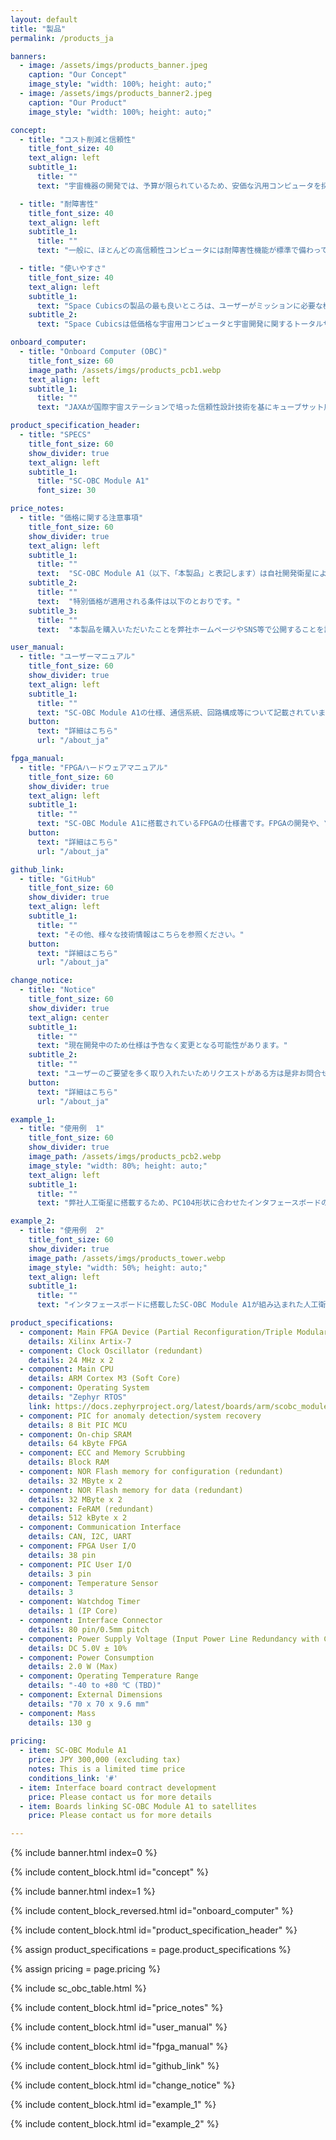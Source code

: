 ```yaml
---
layout: default
title: "製品"
permalink: /products_ja

banners:
  - image: /assets/imgs/products_banner.jpeg
    caption: "Our Concept"
    image_style: "width: 100%; height: auto;"
  - image: /assets/imgs/products_banner2.jpeg
    caption: "Our Product"
    image_style: "width: 100%; height: auto;"

concept:
  - title: "コスト削減と信頼性"
    title_font_size: 40
    text_align: left
    subtitle_1:
      title: ""
      text: "宇宙機器の開発では、予算が限られているため、安価な汎用コンピュータを採用することがありますが、放射線が非常に強い宇宙空間での動作に対する信頼性に不安が残るかもしれません。信頼性を高めるためには、放射線耐性が高い部品が搭載されたコンピュータを採用する選択肢がありますが、これらの製品は高価格であり、かつ製品を購入するだけでは宇宙でのミッションで起こる全てのトラブルを解決できるわけではありません。Space Cubicsは、低コストでありながら、宇宙機器に必要な高い信頼性を持つ製品を提供します。"

  - title: "耐障害性"
    title_font_size: 40
    text_align: left
    subtitle_1:
      title: ""
      text: "一般に、ほとんどの高信頼性コンピュータには耐障害性機能が標準で備わっていません。たとえ放射線耐性が高い部品が搭載されているコンピュータでも、強い放射線によって引き起こされる障害（記憶されているデータが化けてしまうなど）が起こることがあります。宇宙機器の場合、ハードウェアに障害が発生しても部品交換はできず、またソフトウェアの問題でも地上から復旧は困難です。Space Cubicsの製品は障害は必ず起こるものだという前提のもと、障害からの速やかな復旧が重要だという考えに基づき、多くの耐障害性機能を備えています。例えば、コンピュータを複数台同時に稼働・連携することで冗長性を持たせたり、データ異常が発生することを想定して同じデータを複数個所に保存し、多数決でデータの正当性を判定する機能を備えているので、障害が発生したコンピュータやデータを自動で復旧することができます。"

  - title: "使いやすさ"
    title_font_size: 40
    text_align: left
    subtitle_1:
      text: "Space Cubicsの製品の最も良いところは、ユーザーがミッションに必要な機能の開発だけに専念することができることです。我々の製品には、耐障害性機能以外にも、宇宙機器でよく使用されるミドルウェアやプロトコル(ISS互換ネットワークプロトコル、TTEthernet、cFSなど)や、宇宙以外の分野でよく使われているROS(Robot Operating System)などもサポートします。また、ソフトウェアやハードウェア(CPUボード、FPGA)のカスタム開発やコンサルティングも承ります。"
    subtitle_2:
      text: "Space Cubicsは低価格な宇宙用コンピュータと宇宙開発に関するトータルサポートを提供することで、宇宙開発への参入を手軽にし、日本はもとよりアジアを中心とした民間の宇宙産業発展に貢献します。"

onboard_computer:
  - title: "Onboard Computer (OBC)"
    title_font_size: 60
    image_path: /assets/imgs/products_pcb1.webp
    text_align: left
    subtitle_1:
      title: ""
      text: "JAXAが国際宇宙ステーションで培った信頼性設計技術を基にキューブサット用に最適設計した宇宙用コンピュータです。Xilinx製 Artix-7 FPGAを採用し、インターフェースの種類や数をユーザ毎に柔軟に対応することができます。キューブサット以外の宇宙機や地上の産業用途にも使用可能です。"

product_specification_header:
  - title: "SPECS"
    title_font_size: 60
    show_divider: true
    text_align: left
    subtitle_1:
      title: "SC-OBC Module A1"
      font_size: 30

price_notes:
  - title: "価格に関する注意事項"
    title_font_size: 60
    show_divider: true
    text_align: left
    subtitle_1:
      title: ""
      text:  "SC-OBC Module A1（以下、「本製品」と表記します）は自社開発衛星による宇宙実証を予定しております。本価格は宇宙実証までの期間限定の特別価格となります。"
    subtitle_2:
      title: ""
      text:  "特別価格が適用される条件は以下のとおりです。"
    subtitle_3:
      title: ""
      text:  "本製品を購入いただいたことを弊社ホームページやSNS等で公開することを許諾いただきます。本製品を使用した機器を宇宙へ打上げた実績、あるいは地上産業において使用された実績を弊社ホームページやSNS等で公開することを許諾いただきます。本製品を宇宙で使用した際の運用データを提供いただきます。本製品の使い勝手や仕様への要望等についてアンケートにご協力いただく場合がございます。データは公開いたしません。また、今後の製品仕様へのフィードバックが目的のため、本製品の機能性能に関わるデータのみの提供を希望しております。データ提供の範囲や提供方法など、ご不明な点がございましたらお問合せ下さい。"

user_manual:
  - title: "ユーザーマニュアル"
    title_font_size: 60
    show_divider: true
    text_align: left
    subtitle_1:
      title: ""
      text: "SC-OBC Module A1の仕様、通信系統、回路構成等について記載されています。"
    button:
      text: "詳細はこちら"
      url: "/about_ja"

fpga_manual:
  - title: "FPGAハードウェアマニュアル"
    title_font_size: 60
    show_divider: true
    text_align: left
    subtitle_1:
      title: ""
      text: "SC-OBC Module A1に搭載されているFPGAの仕様書です。FPGAの開発や、ソフトウェアの開発に必要な、FPGA機能に関する仕様やレジスタの仕様が記載されています。"
    button:
      text: "詳細はこちら"
      url: "/about_ja"

github_link:
  - title: "GitHub"
    title_font_size: 60
    show_divider: true
    text_align: left
    subtitle_1:
      title: ""
      text: "その他、様々な技術情報はこちらを参照ください。"
    button:
      text: "詳細はこちら"
      url: "/about_ja"

change_notice:
  - title: "Notice"
    title_font_size: 60
    show_divider: true
    text_align: center
    subtitle_1:
      title: ""
      text: "現在開発中のため仕様は予告なく変更となる可能性があります。"
    subtitle_2:
      title: ""
      text: "ユーザーのご要望を多く取り入れたいためリクエストがある方は是非お問合せ下さい。"
    button:
      text: "詳細はこちら"
      url: "/about_ja"

example_1:
  - title: "使用例  1"
    title_font_size: 60
    show_divider: true
    image_path: /assets/imgs/products_pcb2.webp
    image_style: "width: 80%; height: auto;"
    text_align: left
    subtitle_1:
      title: ""
      text: "弊社人工衛星に搭載するため、PC104形状に合わせたインタフェースボードの上にSC-OBC Module A1を搭載した形態。"

example_2:
  - title: "使用例  2"
    title_font_size: 60
    show_divider: true
    image_path: /assets/imgs/products_tower.webp
    image_style: "width: 50%; height: auto;"
    text_align: left
    subtitle_1:
      title: ""
      text: "インタフェースボードに搭載したSC-OBC Module A1が組み込まれた人工衛星（写真は開発中のもの）。"

product_specifications:
  - component: Main FPGA Device (Partial Reconfiguration/Triple Modular Redundancy)
    details: Xilinx Artix-7
  - component: Clock Oscillator (redundant)
    details: 24 MHz x 2
  - component: Main CPU
    details: ARM Cortex M3 (Soft Core)
  - component: Operating System
    details: "Zephyr RTOS"
    link: https://docs.zephyrproject.org/latest/boards/arm/scobc_module1/doc/index.html
  - component: PIC for anomaly detection/system recovery
    details: 8 Bit PIC MCU
  - component: On-chip SRAM
    details: 64 kByte FPGA
  - component: ECC and Memory Scrubbing
    details: Block RAM
  - component: NOR Flash memory for configuration (redundant)
    details: 32 MByte x 2
  - component: NOR Flash memory for data (redundant)
    details: 32 MByte x 2
  - component: FeRAM (redundant)
    details: 512 kByte x 2
  - component: Communication Interface
    details: CAN, I2C, UART
  - component: FPGA User I/O
    details: 38 pin
  - component: PIC User I/O
    details: 3 pin
  - component: Temperature Sensor
    details: 3
  - component: Watchdog Timer
    details: 1 (IP Core)
  - component: Interface Connector
    details: 80 pin/0.5mm pitch
  - component: Power Supply Voltage (Input Power Line Redundancy with Current & Voltage Monitor)
    details: DC 5.0V ± 10%
  - component: Power Consumption
    details: 2.0 W (Max)
  - component: Operating Temperature Range
    details: "-40 to +80 ℃ (TBD)"
  - component: External Dimensions
    details: "70 x 70 x 9.6 mm"
  - component: Mass
    details: 130 g
    
pricing:
  - item: SC-OBC Module A1
    price: JPY 300,000 (excluding tax)
    notes: This is a limited time price
    conditions_link: '#'
  - item: Interface board contract development
    price: Please contact us for more details
  - item: Boards linking SC-OBC Module A1 to satellites
    price: Please contact us for more details

---
```


{% include banner.html index=0 %}

{% include content_block.html id="concept" %}

{% include banner.html index=1 %}

{% include content_block_reversed.html id="onboard_computer" %}

{% include content_block.html id="product_specification_header" %}

{% assign product_specifications = page.product_specifications %}

{% assign pricing = page.pricing %}

{% include sc_obc_table.html %}

{% include content_block.html id="price_notes" %}

{% include content_block.html id="user_manual" %}

{% include content_block.html id="fpga_manual" %}

{% include content_block.html id="github_link" %}

{% include content_block.html id="change_notice" %}

{% include content_block.html id="example_1" %}

{% include content_block.html id="example_2" %}
